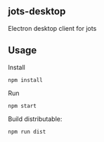 ## jots-desktop

Electron desktop client for jots

## Usage

Install

```
npm install
```

Run

```
npm start
```

Build distributable:

```
npm run dist
```
